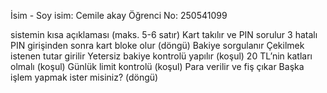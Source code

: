 İsim - Soy isim: Cemile akay
Öğrenci No: 250541099

sistemin kısa açıklaması (maks. 5-6 satır)
Kart takılır ve PIN sorulur
3 hatalı PIN girişinden sonra kart bloke olur (döngü)
Bakiye sorgulanır
Çekilmek istenen tutar girilir
Yetersiz bakiye kontrolü yapılır (koşul)
20 TL’nin katları olmalı (koşul)
Günlük limit kontrolü (koşul)
Para verilir ve fiş çıkar
Başka işlem yapmak ister misiniz? (döngü)
